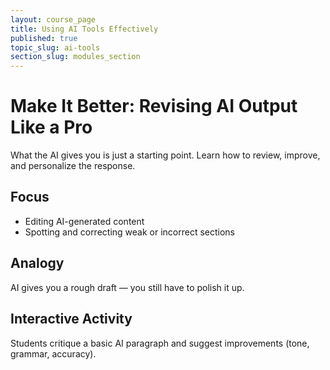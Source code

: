 ```yaml
---
layout: course_page
title: Using AI Tools Effectively
published: true
topic_slug: ai-tools
section_slug: modules_section
---
```


# Make It Better: Revising AI Output Like a Pro

What the AI gives you is just a starting point. Learn how to review, improve, and personalize the response.

## Focus
- Editing AI-generated content
- Spotting and correcting weak or incorrect sections

## Analogy
AI gives you a rough draft — you still have to polish it up.

## Interactive Activity
Students critique a basic AI paragraph and suggest improvements (tone, grammar, accuracy).
